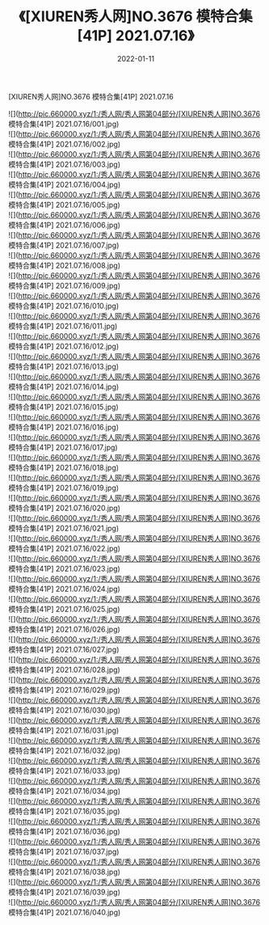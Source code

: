 ﻿---
layout: post
title:  《[XIUREN秀人网]NO.3676 模特合集[41P] 2021.07.16》
date:   2022-01-11
img: http://pic.660000.xyz/1:/秀人网/秀人网第04部分/[XIUREN秀人网]NO.3676 模特合集[41P] 2021.07.16/000.jpg
categories: [美女, 清纯, 唯美]
---

[XIUREN秀人网]NO.3676 模特合集[41P] 2021.07.16

 ![](http://pic.660000.xyz/1:/秀人网/秀人网第04部分/[XIUREN秀人网]NO.3676 模特合集[41P] 2021.07.16/001.jpg) <br>![](http://pic.660000.xyz/1:/秀人网/秀人网第04部分/[XIUREN秀人网]NO.3676 模特合集[41P] 2021.07.16/002.jpg) <br>![](http://pic.660000.xyz/1:/秀人网/秀人网第04部分/[XIUREN秀人网]NO.3676 模特合集[41P] 2021.07.16/003.jpg) <br>![](http://pic.660000.xyz/1:/秀人网/秀人网第04部分/[XIUREN秀人网]NO.3676 模特合集[41P] 2021.07.16/004.jpg) <br>![](http://pic.660000.xyz/1:/秀人网/秀人网第04部分/[XIUREN秀人网]NO.3676 模特合集[41P] 2021.07.16/005.jpg) <br>![](http://pic.660000.xyz/1:/秀人网/秀人网第04部分/[XIUREN秀人网]NO.3676 模特合集[41P] 2021.07.16/006.jpg) <br>![](http://pic.660000.xyz/1:/秀人网/秀人网第04部分/[XIUREN秀人网]NO.3676 模特合集[41P] 2021.07.16/007.jpg) <br>![](http://pic.660000.xyz/1:/秀人网/秀人网第04部分/[XIUREN秀人网]NO.3676 模特合集[41P] 2021.07.16/008.jpg) <br>![](http://pic.660000.xyz/1:/秀人网/秀人网第04部分/[XIUREN秀人网]NO.3676 模特合集[41P] 2021.07.16/009.jpg) <br>![](http://pic.660000.xyz/1:/秀人网/秀人网第04部分/[XIUREN秀人网]NO.3676 模特合集[41P] 2021.07.16/010.jpg) <br>![](http://pic.660000.xyz/1:/秀人网/秀人网第04部分/[XIUREN秀人网]NO.3676 模特合集[41P] 2021.07.16/011.jpg) <br>![](http://pic.660000.xyz/1:/秀人网/秀人网第04部分/[XIUREN秀人网]NO.3676 模特合集[41P] 2021.07.16/012.jpg) <br>![](http://pic.660000.xyz/1:/秀人网/秀人网第04部分/[XIUREN秀人网]NO.3676 模特合集[41P] 2021.07.16/013.jpg) <br>![](http://pic.660000.xyz/1:/秀人网/秀人网第04部分/[XIUREN秀人网]NO.3676 模特合集[41P] 2021.07.16/014.jpg) <br>![](http://pic.660000.xyz/1:/秀人网/秀人网第04部分/[XIUREN秀人网]NO.3676 模特合集[41P] 2021.07.16/015.jpg) <br>![](http://pic.660000.xyz/1:/秀人网/秀人网第04部分/[XIUREN秀人网]NO.3676 模特合集[41P] 2021.07.16/016.jpg) <br>![](http://pic.660000.xyz/1:/秀人网/秀人网第04部分/[XIUREN秀人网]NO.3676 模特合集[41P] 2021.07.16/017.jpg) <br>![](http://pic.660000.xyz/1:/秀人网/秀人网第04部分/[XIUREN秀人网]NO.3676 模特合集[41P] 2021.07.16/018.jpg) <br>![](http://pic.660000.xyz/1:/秀人网/秀人网第04部分/[XIUREN秀人网]NO.3676 模特合集[41P] 2021.07.16/019.jpg) <br>![](http://pic.660000.xyz/1:/秀人网/秀人网第04部分/[XIUREN秀人网]NO.3676 模特合集[41P] 2021.07.16/020.jpg) <br>![](http://pic.660000.xyz/1:/秀人网/秀人网第04部分/[XIUREN秀人网]NO.3676 模特合集[41P] 2021.07.16/021.jpg) <br>![](http://pic.660000.xyz/1:/秀人网/秀人网第04部分/[XIUREN秀人网]NO.3676 模特合集[41P] 2021.07.16/022.jpg) <br>![](http://pic.660000.xyz/1:/秀人网/秀人网第04部分/[XIUREN秀人网]NO.3676 模特合集[41P] 2021.07.16/023.jpg) <br>![](http://pic.660000.xyz/1:/秀人网/秀人网第04部分/[XIUREN秀人网]NO.3676 模特合集[41P] 2021.07.16/024.jpg) <br>![](http://pic.660000.xyz/1:/秀人网/秀人网第04部分/[XIUREN秀人网]NO.3676 模特合集[41P] 2021.07.16/025.jpg) <br>![](http://pic.660000.xyz/1:/秀人网/秀人网第04部分/[XIUREN秀人网]NO.3676 模特合集[41P] 2021.07.16/026.jpg) <br>![](http://pic.660000.xyz/1:/秀人网/秀人网第04部分/[XIUREN秀人网]NO.3676 模特合集[41P] 2021.07.16/027.jpg) <br>![](http://pic.660000.xyz/1:/秀人网/秀人网第04部分/[XIUREN秀人网]NO.3676 模特合集[41P] 2021.07.16/028.jpg) <br>![](http://pic.660000.xyz/1:/秀人网/秀人网第04部分/[XIUREN秀人网]NO.3676 模特合集[41P] 2021.07.16/029.jpg) <br>![](http://pic.660000.xyz/1:/秀人网/秀人网第04部分/[XIUREN秀人网]NO.3676 模特合集[41P] 2021.07.16/030.jpg) <br>![](http://pic.660000.xyz/1:/秀人网/秀人网第04部分/[XIUREN秀人网]NO.3676 模特合集[41P] 2021.07.16/031.jpg) <br>![](http://pic.660000.xyz/1:/秀人网/秀人网第04部分/[XIUREN秀人网]NO.3676 模特合集[41P] 2021.07.16/032.jpg) <br>![](http://pic.660000.xyz/1:/秀人网/秀人网第04部分/[XIUREN秀人网]NO.3676 模特合集[41P] 2021.07.16/033.jpg) <br>![](http://pic.660000.xyz/1:/秀人网/秀人网第04部分/[XIUREN秀人网]NO.3676 模特合集[41P] 2021.07.16/034.jpg) <br>![](http://pic.660000.xyz/1:/秀人网/秀人网第04部分/[XIUREN秀人网]NO.3676 模特合集[41P] 2021.07.16/035.jpg) <br>![](http://pic.660000.xyz/1:/秀人网/秀人网第04部分/[XIUREN秀人网]NO.3676 模特合集[41P] 2021.07.16/036.jpg) <br>![](http://pic.660000.xyz/1:/秀人网/秀人网第04部分/[XIUREN秀人网]NO.3676 模特合集[41P] 2021.07.16/037.jpg) <br>![](http://pic.660000.xyz/1:/秀人网/秀人网第04部分/[XIUREN秀人网]NO.3676 模特合集[41P] 2021.07.16/038.jpg) <br>![](http://pic.660000.xyz/1:/秀人网/秀人网第04部分/[XIUREN秀人网]NO.3676 模特合集[41P] 2021.07.16/039.jpg) <br>![](http://pic.660000.xyz/1:/秀人网/秀人网第04部分/[XIUREN秀人网]NO.3676 模特合集[41P] 2021.07.16/040.jpg) <br>